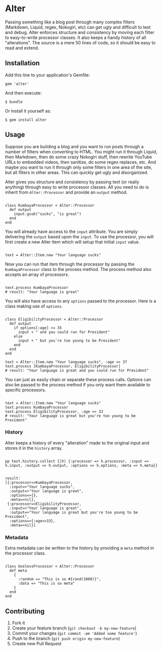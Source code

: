 # Alter

Passing something like a blog post through many complex filters (Markdown, Liquid, regex, Nokogiri, etc) can get ugly and difficult to test and debug. Alter enforces structure and consistency by moving each filter to easy-to-write processor classes. It also keeps a handy history of all "alterations". The source is a mere 50 lines of code, so it should be easy to read and extend.

## Installation

Add this line to your application's Gemfile:

    gem 'alter'

And then execute:

    $ bundle

Or install it yourself as:

    $ gem install alter

## Usage

Suppose you are building a blog and you want to run posts through a number of filters when converting to HTML. You might run it through Liquid, then Markdown, then do some crazy Nokogiri stuff, then rewrite YouTube URLs to embedded videos, then sanitize, do some regex replaces, etc. And maybe you want to run it through only some filters in one area of the site, but all filters in other areas. This can quickly get ugly and disorganized.

Alter gives you structure and consistency by passing text (or really anything) through easy to write processor classes. All you need to do is inherit from `Alter::Processor` and provide an `output` method.

<pre lang="ruby"><code>
class KumbayaProcessor &#60; Alter::Processor
  def output
    input.gsub("sucks", "is great")
  end
end
</code></pre>
    
You will already have access to the `input` attribute. You are simply delivering the `output` based upon the `input`. To use the processor, you will first create a new Alter item which will setup that initial `input` value.

<pre lang="ruby"><code>
text = Alter::Item.new "Your language sucks"
</code></pre>
    
Now you can run that item through the processor by passing the `KumbayaProcessor` class to the process method. The process method also accepts an array of processors.

<pre lang="ruby"><code>
text.process KumbayaProcessor
# result: "Your language is great"
</code></pre>
    
You will also have access to any `options` passed to the processor. Here is a class making use of `options`.

<pre lang="ruby"><code>
class EligibilityProcessor &#60; Alter::Processor
  def output
    if options[:age] >= 35
      input + " and you could run for President"
    else
      input + " but you're too young to be President"
    end
  end
end

text = Alter::Item.new "Your language sucks", :age => 37
text.process [KumbayaProcessor, EligibilityProcessor]
# result: "Your language is great and you could run for President"
</code></pre>
    
You can just as easily chain or separate these process calls. Options can also be passed to the process method if you only want them available to specific processors.

<pre lang="ruby"><code>
text = Alter::Item.new "Your language sucks"
text.process KumbayaProcessor
text.process EligibilityProcessor, :age => 33
# result: "Your language is great but you're too young to be President"
</code></pre>
    
### History

Alter keeps a history of every "alteration" made to the original input and stores it in the `history` array.

<pre lang="ruby"><code>
pp text.history.collect {|h| {:processor => h.processor, :input => h.input, :output => h.output, :options => h.options, :meta => h.meta}}
</code></pre>

<pre lang="console"><code>
result:  
[{:processor=>KumbayaProcessor,
  :input=>"Your language sucks",
  :output=>"Your language is great",
  :options=>{},
  :meta=>nil},
 {:processor=>EligibilityProcessor,
  :input=>"Your language is great",
  :output=>"Your language is great but you're too young to be President",
  :options=>{:age=>33},
  :meta=>nil}]
</code></pre>
        
### Metadata

Extra metadata can be written to the history by providing a `meta` method in the processor class.

<pre lang="ruby"><code>
class UselessProcessor &#60; Alter::Processor
  def meta
    { 
      :random => "This is so #{rand(1000)}",
      :data => "This is so meta"
    }
  end
end
</code></pre>

## Contributing

1. Fork it
2. Create your feature branch (`git checkout -b my-new-feature`)
3. Commit your changes (`git commit -am 'Added some feature'`)
4. Push to the branch (`git push origin my-new-feature`)
5. Create new Pull Request
